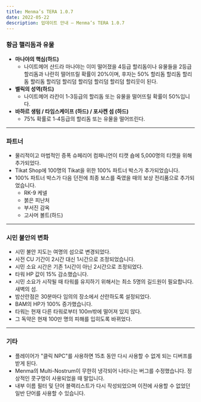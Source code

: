 ```yaml
---
title: Menma’s TERA 1.0.7
date: 2022-05-22   
description: 업데이트 안내 – Menma’s TERA 1.0.7
---
```


### 황금 핼리돔과 유물
- **마나야의 핵심(하드)**
  - 나이트메어 샨드라 마나야는 이미 떨어졌을 4등급 할리돔이나 유물들을 2등급 할리돔과 나란히 떨어뜨릴 확률이 20%이며, 후자는 50% 할리돔 할리돔 할리돔 할리돔 할리덤 할리덤 할리덤 할리덤 할리덤 할리웃이 된다.
- **벨릭의 성역(하드)**
  - 나이트메어 라칸이 1-3등급의 할리돔 또는 유물을 떨어뜨릴 확률이 50%입니다.
- **바하르 생텀 / 타임스케이프 (하드) / 포사켄 섬 (하드)**
  - 75% 확률로 1-4등급의 할리돔 또는 유물을 떨어뜨린다.

<hr/>

### 파트너
- 물리적이고 마법적인 증폭 슈페리어 컴패니언이 티캣 숍에 5,000명의 티캣을 위해 추가되었다.
- Tikat Shop에 100명의 Tikat을 위한 100% 파트너 박스가 추가되었습니다.
- 100% 파트너 박스가 다음 던전에 최종 보스를 죽였을 때의 보상 전리품으로 추가되었습니다.
  - RK-9 케넬
  - 붉은 피난처
  - 부서진 감옥
  - 고사머 볼트(하드)
        
<hr/>

### 시민 불안의 변화
- 시민 불안 지도는 여명의 섬으로 변경되었다.
- 사전 CU 기간이 2시간 대신 1시간으로 조정되었습니다.
- 시민 소요 시간은 기존 1시간이 아닌 2시간으로 조정되었다.
- 타워 HP 값이 15% 감소했습니다.
- 시민 소요가 시작될 때 타워를 유지하기 위해서는 최소 5명의 길드원이 필요합니다. 새벽의 섬.
- 밤산란점은 30분마다 임의의 장소에서 산란하도록 설정되었다.
- BAM의 HP가 100% 증가했습니다.
- 타워는 현재 다른 타워로부터 100m밖에 떨어져 있지 않다.
- 그 독약은 현재 100만 명의 피해를 입히도록 바뀌었다.

<hr/>

### 기타
- 플레이어가 "클릭 NPC"를 사용하면 15초 동안 다시 사용할 수 없게 되는 디버프를 받게 된다.
- Menma의 Multi-Nostrum이 무한히 냉각되어 나타나는 버그를 수정했습니다. 정상적인 콧구멍이 사용되었을 때 말입니다.
- 내부 이름 필터 및 단어 블랙리스트가 다시 작성되었으며 이전에 사용할 수 없었던 일반 단어를 사용할 수 있습니다.